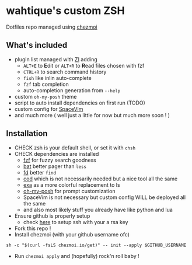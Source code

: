 # wahtique's custom ZSH

Dotfiles repo managed using [chezmoi](https://www.chezmoi.io/#considering-using-chezmoi)

## What's included

- plugin list managed with [ZI](https://z.digitalclouds.dev/) adding
  - `ALT+E` to **E**dit or `ALT+R` to **R**ead files chosen with fzf
  - `CTRL+R` to search command history
  - `fish` like inlin auto-complete
  - `fzf` tab completion
  - auto-completion generation from `--help`
- custom `oh-my-posh` theme
- script to auto install dependencies on first run (TODO)
- custom config for [SpaceVim](https://github.com/SpaceVim/SpaceVim)
- and much more ( well just a little for now but much more soon ! )

## Installation

- CHECK zsh is your default shell, or set it with `chsh`
- CHECK dependencies are installed 
  - [fzf](https://github.com/junegunn/fzf) for fuzzy search goodness
  - [bat](https://github.com/sharkdp/bat) better pager than `less` 
  - [fd](https://github.com/sharkdp/fd) better `find`
  - [cod](https://github.com/dim-an/cod) which is not necessarily needed but a nice tool all the same
  - [exa](https://the.exa.website/) as a more colorful replacement to ls
  - [oh-my-posh](https://ohmyposh.dev/) for prompt customization
  - SpaceVim is not necessary but custom config WILL be deployed all the same
  - and also most likely stuff you already have like python and lua
- Ensure github is properly setup 
  - check [here](https://docs.github.com/en/authentication/connecting-to-github-with-ssh) to setup ssh with your a rsa key     
- Fork this repo ! 
- Install chezmoi (with your github username ofc)
```shell
sh -c "$(curl -fsLS chezmoi.io/get)" -- init --apply $GITHUB_USERNAME
```
- Run `chezmoi apply` and (hopefully) rock'n roll baby ! 
